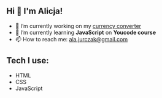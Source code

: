 ## Hi 👋 I'm Alicja!

- 🔭 I’m currently working on my [currency converter](https://alajurczak.github.io/currency-converter/)
- 🌱 I’m currently learning **JavaScript** on **Youcode course**
- 📫 How to reach me: ala.jurczak@gmail.com

## Tech I use:
- HTML
- CSS
- JavaScript









<!--
**alajurczak/alajurczak** is a ✨ _special_ ✨ repository because its `README.md` (this file) appears on your GitHub profile.

Here are some ideas to get you started:

- 🔭 I’m currently working on ...
- 🌱 I’m currently learning ...
- 👯 I’m looking to collaborate on ...
- 🤔 I’m looking for help with ...
- 💬 Ask me about ...
- 📫 How to reach me: ...
- 😄 Pronouns: ...
- ⚡ Fun fact: ...
-->

